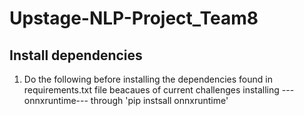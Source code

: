 # Upstage-NLP-Project_Team8

## Install dependencies

1. Do the following before installing the dependencies found in requirements.txt file beacaues of current challenges installing ---onnxruntime--- through 'pip instsall onnxruntime'

